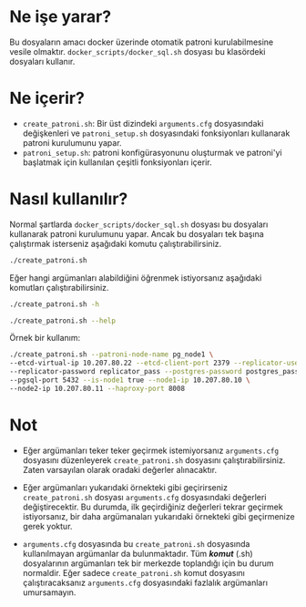 # Ne işe yarar?

Bu dosyaların amacı docker üzerinde otomatik patroni kurulabilmesine vesile olmaktır. `docker_scripts/docker_sql.sh` dosyası bu klasördeki dosyaları kullanır.

# Ne içerir?

- `create_patroni.sh`: Bir üst dizindeki `arguments.cfg` dosyasındaki değişkenleri ve `patroni_setup.sh` dosyasındaki fonksiyonları kullanarak patroni kurulumunu yapar.
- `patroni_setup.sh`: patroni konfigürasyonunu oluşturmak ve patroni'yi başlatmak için kullanılan çeşitli fonksiyonları içerir.

# Nasıl kullanılır?

Normal şartlarda `docker_scripts/docker_sql.sh` dosyası bu dosyaları kullanarak patroni kurulumunu yapar. Ancak bu dosyaları tek başına çalıştırmak isterseniz aşağıdaki komutu çalıştırabilirsiniz.

```bash
./create_patroni.sh
```

Eğer hangi argümanları alabildiğini öğrenmek istiyorsanız aşağıdaki komutları çalıştırabilirsiniz.

```bash
./create_patroni.sh -h
```
```bash
./create_patroni.sh --help
```

Örnek bir kullanım:

```bash
./create_patroni.sh --patroni-node-name pg_node1 \
--etcd-virtual-ip 10.207.80.22 --etcd-client-port 2379 --replicator-username replicator \
--replicator-password replicator_pass --postgres-password postgres_pass \
--pgsql-port 5432 --is-node1 true --node1-ip 10.207.80.10 \
--node2-ip 10.207.80.11 --haproxy-port 8008 
```

# Not

- Eğer argümanları teker teker geçirmek istemiyorsanız `arguments.cfg` dosyasını düzenleyerek `create_patroni.sh` dosyasını çalıştırabilirsiniz. Zaten varsayılan olarak oradaki değerler alınacaktır.

- Eğer argümanları yukarıdaki örnekteki gibi geçirirseniz `create_patroni.sh` dosyası `arguments.cfg` dosyasındaki değerleri değiştirecektir. Bu durumda, ilk geçirdiğiniz değerleri tekrar geçirmek istiyorsanız, bir daha argümanaları yukarıdaki örnekteki gibi geçirmenize gerek yoktur.

- `arguments.cfg` dosyasında bu `create_patroni.sh` dosyasında kullanılmayan argümanlar da bulunmaktadır. Tüm ***komut*** (.sh) dosyalarının argümanları tek bir merkezde toplandığı için bu durum normaldir. Eğer sadece `create_patroni.sh` komut dosyasını çalıştıracaksanız `arguments.cfg` dosyasındaki fazlalık argümanları umursamayın.